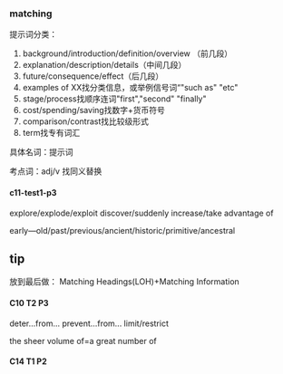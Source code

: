 ### matching
提示词分类：
1. background/introduction/definition/overview （前几段）
2. explanation/description/details（中间几段）
3. future/consequence/effect（后几段）
4. examples of XX找分类信息，或举例信号词“"such as" "etc"
5. stage/process找顺序连词"first","second" "finally"
6. cost/spending/saving找数字+货币符号
7. comparison/contrast找比较级形式
8. term找专有词汇

具体名词：提示词

考点词：adj/v 找同义替换



#### c11-test1-p3


explore/explode/exploit
discover/suddenly increase/take advantage of

early—old/past/previous/ancient/historic/primitive/ancestral 

## tip
放到最后做：
Matching Headings(LOH)+Matching Information

#### C10 T2 P3

deter…from...
prevent…from...
limit/restrict

the sheer volume of=a great number of

#### C14 T1 P2
